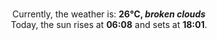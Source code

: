 <p  align="center"><br/>Currently, the weather is: <b> 26°C, <i>broken clouds</i></b></br>Today, the sun rises at <b>06:08</b> and sets at <b>18:01</b>.</p>